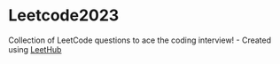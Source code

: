 # Leetcode2023
Collection of LeetCode questions to ace the coding interview! - Created using [LeetHub](https://github.com/QasimWani/LeetHub)
